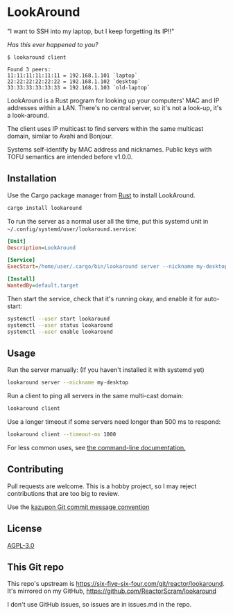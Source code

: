 # LookAround
"I want to SSH into my laptop, but I keep forgetting its IP!!"

_Has this ever happened to you?_

```text
$ lookaround client

Found 3 peers:
11:11:11:11:11:11 = 192.168.1.101 `laptop`
22:22:22:22:22:22 = 192.168.1.102 `desktop`
33:33:33:33:33:33 = 192.168.1.103 `old-laptop`
```

LookAround is a Rust program for looking up your computers' MAC and IP addresses
within a LAN. There's no central server, so it's not a look-up, it's a look-around.

The client uses IP multicast to find servers within the
same multicast domain, similar to Avahi and Bonjour.

Systems self-identify by MAC address and nicknames. Public keys with
TOFU semantics are intended before v1.0.0.

## Installation

Use the Cargo package manager from [Rust](https://rustup.rs/) to install LookAround.

```bash
cargo install lookaround
```

To run the server as a normal user all the time, 
put this systemd unit in `~/.config/systemd/user/lookaround.service`:

```ini
[Unit]
Description=LookAround

[Service]
ExecStart=/home/user/.cargo/bin/lookaround server --nickname my-desktop

[Install]
WantedBy=default.target
```

Then start the service, check that it's running okay, and enable it for
auto-start:

```bash
systemctl --user start lookaround
systemctl --user status lookaround
systemctl --user enable lookaround
```

## Usage
Run the server manually: (If you haven't installed it with systemd yet)

```bash
lookaround server --nickname my-desktop
```

Run a client to ping all servers in the same multi-cast domain:

```bash
lookaround client
```

Use a longer timeout if some servers need longer than 500 ms to respond:

```bash
lookaround client --timeout-ms 1000
```

For less common uses, see [the command-line documentation.](docs/cli.md)

## Contributing
Pull requests are welcome. This is a hobby project, so I may reject 
contributions that are too big to review.

Use the [kazupon Git commit message convention](https://github.com/kazupon/git-commit-message-convention)

## License
[AGPL-3.0](https://www.gnu.org/licenses/agpl-3.0.html)

## This Git repo
This repo's upstream is https://six-five-six-four.com/git/reactor/lookaround.
It's mirrored on my GitHub, https://github.com/ReactorScram/lookaround

I don't use GitHub issues, so issues are in issues.md in the repo.
